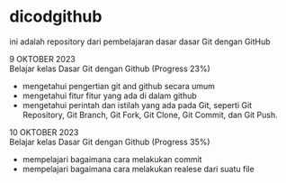 # dicodgithub
ini adalah repository dari pembelajaran dasar dasar Git dengan GitHub

9 OKTOBER 2023<br>
Belajar kelas Dasar Git dengan Github (Progress 23%)
- mengetahui pengertian git and github secara umum
- mengetahui fitur fitur yang ada di dalam github
- mengetahui perintah dan istilah yang ada pada Git, seperti Git Repository, Git Branch, Git Fork, Git Clone, Git Commit, dan Git Push.

10 OKTOBER 2023<br>
Belajar kelas Dasar Git dengan Github (Progress 35%)
- mempelajari bagaimana cara melakukan commit
- mempelajari bagaimana cara melakukan realese dari suatu file
